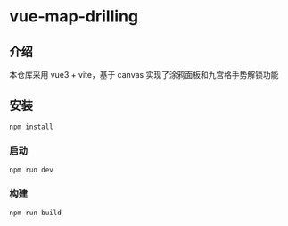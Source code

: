 # vue-map-drilling

## 介绍
本仓库采用 vue3 + vite，基于 canvas 实现了涂鸦面板和九宫格手势解锁功能

## 安装
```
npm install
```

### 启动
```
npm run dev
```

### 构建
```
npm run build
```
